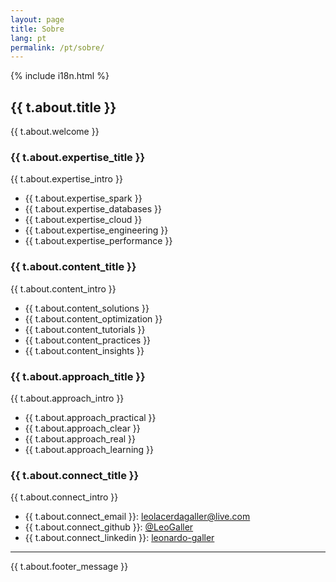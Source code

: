 ```yaml
---
layout: page
title: Sobre
lang: pt
permalink: /pt/sobre/
---
```

{% include i18n.html %}

## {{ t.about.title }}

{{ t.about.welcome }}

### {{ t.about.expertise_title }}

{{ t.about.expertise_intro }}

- {{ t.about.expertise_spark }}
- {{ t.about.expertise_databases }}
- {{ t.about.expertise_cloud }}
- {{ t.about.expertise_engineering }}
- {{ t.about.expertise_performance }}

### {{ t.about.content_title }}

{{ t.about.content_intro }}

- {{ t.about.content_solutions }}
- {{ t.about.content_optimization }}
- {{ t.about.content_tutorials }}
- {{ t.about.content_practices }}
- {{ t.about.content_insights }}

### {{ t.about.approach_title }}

{{ t.about.approach_intro }}
- {{ t.about.approach_practical }}
- {{ t.about.approach_clear }}
- {{ t.about.approach_real }}
- {{ t.about.approach_learning }}

### {{ t.about.connect_title }}

{{ t.about.connect_intro }}

- {{ t.about.connect_email }}: [leolacerdagaller@live.com](mailto:leolacerdagaller@live.com)
- {{ t.about.connect_github }}: [@LeoGaller](https://github.com/LeoGaller)
- {{ t.about.connect_linkedin }}: [leonardo-galler](https://linkedin.com/in/leonardo-galler)

---

{{ t.about.footer_message }} 